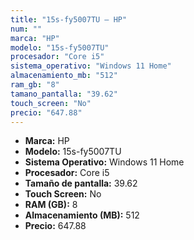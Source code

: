 ```yaml
---
title: "15s-fy5007TU — HP"
num: ""
marca: "HP"
modelo: "15s-fy5007TU"
procesador: "Core i5"
sistema_operativo: "Windows 11 Home"
almacenamiento_mb: "512"
ram_gb: "8"
tamano_pantalla: "39.62"
touch_screen: "No"
precio: "647.88"
---
```

<ul>
<li><strong>Marca:</strong> HP</li>
<li><strong>Modelo:</strong> 15s-fy5007TU</li>
<li><strong>Sistema Operativo:</strong> Windows 11 Home</li>
<li><strong>Procesador:</strong> Core i5 </li>
<li><strong>Tamaño de pantalla:</strong> 39.62</li>
<li><strong>Touch Screen:</strong> No</li>
<li><strong>RAM (GB):</strong> 8</li>
<li><strong>Almacenamiento (MB):</strong> 512</li>
<li><strong>Precio:</strong> 647.88</li>
</ul>